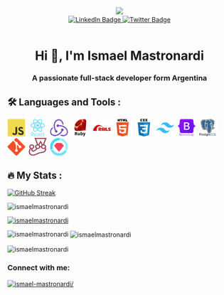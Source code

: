
<div id="header" align="center">
  <img src="https://media.giphy.com/media/v1.Y2lkPTc5MGI3NjExem9hbGFsc2V4NnQ2ZWdkdHplMTZ5NXhuYXdzeGZlN3c1YnZ5c2VvMSZlcD12MV9pbnRlcm5hbF9naWZfYnlfaWQmY3Q9Zw/ZVik7pBtu9dNS/giphy.gif" width="200"/>
  <div id="badges">
  <a href="https://www.linkedin.com/in/ismael-mastronardi/">
    <img src="https://img.shields.io/badge/LinkedIn-blue?style=for-the-badge&logo=linkedin&logoColor=white" alt="LinkedIn Badge"/>
  </a>
  <a href="https://twitter.com/IsmaMastronardi">
    <img src="https://img.shields.io/badge/Twitter-blue?style=for-the-badge&logo=twitter&logoColor=white" alt="Twitter Badge"/>
  </a>
</div>
  <img src="https://komarev.com/ghpvc/?username=IsmaelMastronardi&style=flat-square&color=blue" alt=""/>
<h1 align="center">Hi 👋, I'm Ismael Mastronardi</h1>
<h3 align="center">A passionate full-stack developer form Argentina</h3>
</div>
<div>
  
  ## :hammer_and_wrench: Languages and Tools :

  <div>
  <img src="https://github.com/devicons/devicon/blob/master/icons/javascript/javascript-original.svg" title="JavaScript" alt="JavaScript" width="40" height="40"/>&nbsp;
  <img src="https://github.com/devicons/devicon/blob/master/icons/react/react-original-wordmark.svg" title="React" alt="React" width="40" height="40"/>&nbsp;
  <img src="https://github.com/devicons/devicon/blob/master/icons/redux/redux-original.svg" title="redux" alt="Redux" width="40" height="40"/>&nbsp;
  <img src="https://github.com/devicons/devicon/blob/master/icons/ruby/ruby-original-wordmark.svg" title="Ruby" alt="Ruby" width="40" height="40"/>&nbsp;
  <img src="https://github.com/devicons/devicon/blob/master/icons/rails/rails-plain-wordmark.svg" title="Rails" alt="Rails" width="40" height="40"/>&nbsp;
  <img src="https://github.com/devicons/devicon/blob/master/icons/html5/html5-original-wordmark.svg" title="HTML5" alt="HTML5" width="40" height="40"/>&nbsp;
  <img src="https://github.com/devicons/devicon/blob/master/icons/css3/css3-original-wordmark.svg" title="CSS3" alt="CSS3" width="40" height="40"/>&nbsp;
  <img src="https://github.com/devicons/devicon/blob/master/icons/tailwindcss/tailwindcss-original.svg" title="TailwindCSS" alt="TailwindCSS" width="40" height="40"/>&nbsp;
  <img src="https://github.com/devicons/devicon/blob/master/icons/bootstrap/bootstrap-original-wordmark.svg" title="Bootstrap" alt="Bootstrap" width="40" height="40"/>&nbsp;
  <img src="https://github.com/devicons/devicon/blob/master/icons/postgresql/postgresql-original-wordmark.svg" title="PostgreSQL" alt="PostgreSQL" width="40" height="40"/>&nbsp;
  <img src="https://github.com/devicons/devicon/blob/master/icons/git/git-original.svg" title="Git" alt="Git" width="40" height="40"/>&nbsp;
  <img src="https://github.com/devicons/devicon/blob/master/icons/jest/jest-plain.svg" title="Jest" alt="Jest" width="40" height="40"/>&nbsp;
  <img src="https://github.com/devicons/devicon/blob/master/icons/rspec/rspec-original.svg" title="Rspec" alt="Rspec" width="40" height="40"/>&nbsp;
</div>

## :fire: My Stats :

[![GitHub Streak](http://github-readme-streak-stats.herokuapp.com?user=IsmaelMastronardi&theme=dark&background=000000)](https://git.io/streak-stats)

<p align="left"> <img src="https://komarev.com/ghpvc/?username=ismaelmastronardi&label=Profile%20views&color=0e75b6&style=flat" alt="ismaelmastronardi" /> </p>

<p align="left"> <a href="https://github.com/ryo-ma/github-profile-trophy"><img src="https://github-profile-trophy.vercel.app/?username=ismaelmastronardi" alt="ismaelmastronardi" /></a> </p>

<p><img align="left" src="https://github-readme-stats.vercel.app/api/top-langs?username=ismaelmastronardi&show_icons=true&locale=en&layout=compact" alt="ismaelmastronardi" /></p>

<p>&nbsp;<img align="center" src="https://github-readme-stats.vercel.app/api?username=ismaelmastronardi&show_icons=true&locale=en" alt="ismaelmastronardi" /></p>

<p><img align="center" src="https://github-readme-streak-stats.herokuapp.com/?user=ismaelmastronardi&" alt="ismaelmastronardi" /></p>

<h3 align="left">Connect with me:</h3>
<p align="left">
<a href="https://linkedin.com/in/ismael-mastronardi/" target="blank"><img align="center" src="https://raw.githubusercontent.com/rahuldkjain/github-profile-readme-generator/master/src/images/icons/Social/linked-in-alt.svg" alt="ismael-mastronardi/" height="30" width="40" /></a>
</p>


